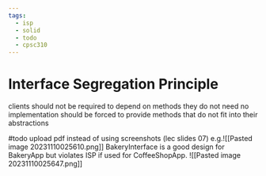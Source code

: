 ```yaml
---
tags:
  - isp
  - solid
  - todo
  - cpsc310
---
```

# Interface Segregation Principle
clients should not be required to depend on methods they do not need
no implementation should be forced to provide methods that do not fit into their abstractions

#todo upload pdf instead of using screenshots (lec slides 07)
e.g.![[Pasted image 20231110025610.png]]
BakeryInterface is a good design for BakeryApp but violates ISP if used for CoffeeShopApp.
![[Pasted image 20231110025647.png]]